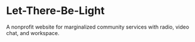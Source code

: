 # Let-There-Be-Light
A nonprofit website for marginalized community services with radio, video chat, and workspace.

